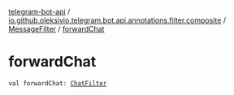 [telegram-bot-api](../../index.md) / [io.github.oleksivio.telegram.bot.api.annotations.filter.composite](../index.md) / [MessageFilter](index.md) / [forwardChat](./forward-chat.md)

# forwardChat

`val forwardChat: `[`ChatFilter`](../-chat-filter/index.md)